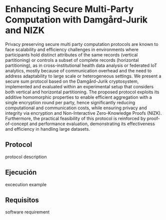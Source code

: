 # Enhancing Secure Multi-Party Computation with Damgård-Jurik and NIZK

Privacy preserving secure multi party computation protocols are known to face scalability and efficiency challenges in environments where participants hold distinct attributes of the same records (vertical partitioning) or controls a subset of complete records (horizontal partitioning), as in cross-institutional health data analysis or federated IoT analytics, mostly because of communication overhead and the need to address adaptability to large scale or heterogeneous settings. We present a secure sum protocol based on the 
Damgård-Jurik cryptosystem, implemented and evaluated within an experimental setup that considers both vertical and horizontal partitioning. The proposed protocol exploits its additive homomorphic properties to enable efficient aggregation with a single encryption 
round per party, hence significantly reducing computational and communication costs, while ensuring privacy and integrity via encryption and Non-Interactive Zero-Knowledge Proofs (NIZK). Furthermore, the practical feasibility of this protocol is reinforced by proof-of-concept and performance evaluation, demonstrating its effectiveness and efficiency in handling large datasets.

## Protocol

protocol description

## Ejecución

excecution example

## Requisitos

software requirement
